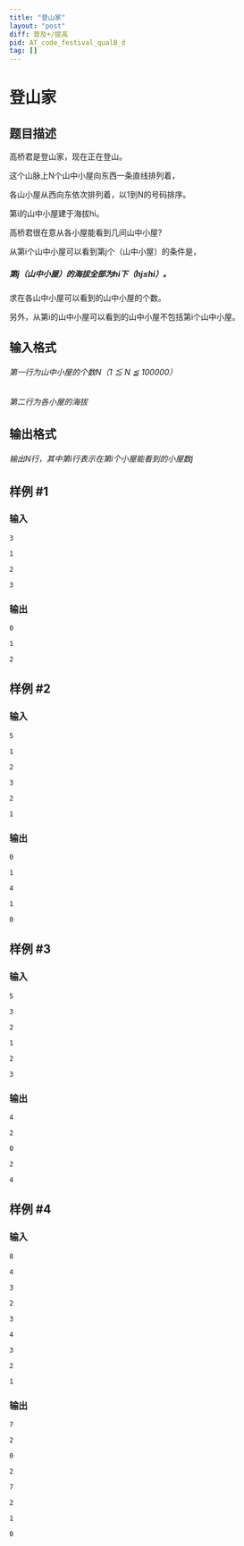 ```yaml
---
title: "登山家"
layout: "post"
diff: 普及+/提高
pid: AT_code_festival_qualB_d
tag: []
---
```


# 登山家

## 题目描述

高桥君是登山家，现在正在登山。
这个山脉上N个山中小屋向东西一条直线排列着，
各山小屋从西向东依次排列着，以1到N的号码排序。
第i的山中小屋建于海拔hi。
高桥君很在意从各小屋能看到几间山中小屋?
从第i个山中小屋可以看到第j个（山中小屋）的条件是，
##### 第j（山中小屋）的海拔全部为hi下（hj≤hi）。
求在各山中小屋可以看到的山中小屋的个数。
另外，从第i的山中小屋可以看到的山中小屋不包括第i个山中小屋。

## 输入格式

###### 第一行为山中小屋的个数N（1 ≦ N ≦ 100000）
###### 第二行为各小屋的海拔

## 输出格式

###### 输出N行，其中第i行表示在第i个小屋能看到的小屋数j

## 样例 #1

### 输入

```
3
1
2
3
```

### 输出

```
0
1
2
```

## 样例 #2

### 输入

```
5
1
2
3
2
1
```

### 输出

```
0
1
4
1
0
```

## 样例 #3

### 输入

```
5
3
2
1
2
3
```

### 输出

```
4
2
0
2
4
```

## 样例 #4

### 输入

```
8
4
3
2
3
4
3
2
1
```

### 输出

```
7
2
0
2
7
2
1
0
```

